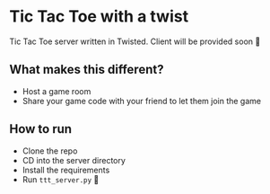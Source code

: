# Tic Tac Toe with a twist
Tic Tac Toe server written in Twisted. Client will be provided soon 🤞


## What makes this different?
- Host a game room
- Share your game code with your friend to let them join the game

## How to run
- Clone the repo
- CD into the server directory
- Install the requirements
- Run `ttt_server.py` 🎉
